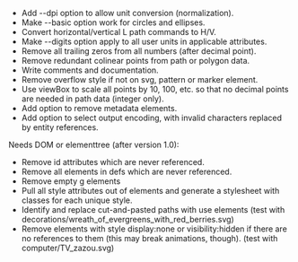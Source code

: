 * Add --dpi option to allow unit conversion (normalization).
* Make --basic option work for circles and ellipses.
* Convert horizontal/vertical L path commands to H/V.
* Make --digits option apply to all user units in applicable attributes.
* Remove all trailing zeros from all numbers (after decimal point).
* Remove redundant colinear points from path or polygon data.
* Write comments and documentation.
* Remove overflow style if not on svg, pattern or marker element.
* Use viewBox to scale all points by 10, 100, etc. so that no decimal
  points are needed in path data (integer only).
* Add option to remove metadata elements.
* Add option to select output encoding, with invalid characters replaced
  by entity references.

Needs DOM or elementtree (after version 1.0):

* Remove id attributes which are never referenced.
* Remove all elements in defs which are never referenced.
* Remove empty g elements
* Pull all style attributes out of elements and generate a stylesheet
  with classes for each unique style.
* Identify and replace cut-and-pasted paths with use elements
  (test with decorations/wreath_of_evergreens_with_red_berries.svg)
* Remove elements with style display:none or visibility:hidden if there
  are no references to them (this may break animations, though).
  (test with computer/TV_zazou.svg)
